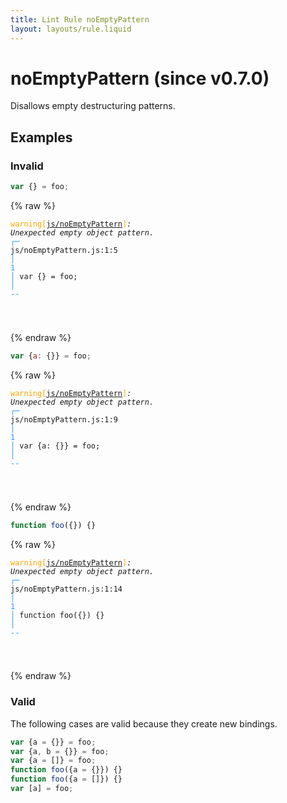 ```yaml
---
title: Lint Rule noEmptyPattern
layout: layouts/rule.liquid
---
```


# noEmptyPattern (since v0.7.0)

Disallows empty destructuring patterns.

## Examples

### Invalid

```jsx
var {} = foo;
```

{% raw %}<pre class="language-text"><code class="language-text"><span style="color: Orange;">warning</span><span style="color: Orange;">[</span><span style="color: Orange;"><a href="https://rome.tools/docs/lint/rules/noEmptyPattern/">js/noEmptyPattern</a></span><span style="color: Orange;">]</span><em>: </em><em>Unexpected empty object pattern.</em>
  <span style="color: rgb(38, 148, 255);">┌</span><span style="color: rgb(38, 148, 255);">─</span> js/noEmptyPattern.js:1:5
  <span style="color: rgb(38, 148, 255);">│</span>
<span style="color: rgb(38, 148, 255);">1</span> <span style="color: rgb(38, 148, 255);">│</span> var {} = foo;
  <span style="color: rgb(38, 148, 255);">│</span>     <span style="color: rgb(38, 148, 255);">-</span><span style="color: rgb(38, 148, 255);">-</span>

</code></pre>{% endraw %}

```jsx
var {a: {}} = foo;
```

{% raw %}<pre class="language-text"><code class="language-text"><span style="color: Orange;">warning</span><span style="color: Orange;">[</span><span style="color: Orange;"><a href="https://rome.tools/docs/lint/rules/noEmptyPattern/">js/noEmptyPattern</a></span><span style="color: Orange;">]</span><em>: </em><em>Unexpected empty object pattern.</em>
  <span style="color: rgb(38, 148, 255);">┌</span><span style="color: rgb(38, 148, 255);">─</span> js/noEmptyPattern.js:1:9
  <span style="color: rgb(38, 148, 255);">│</span>
<span style="color: rgb(38, 148, 255);">1</span> <span style="color: rgb(38, 148, 255);">│</span> var {a: {}} = foo;
  <span style="color: rgb(38, 148, 255);">│</span>         <span style="color: rgb(38, 148, 255);">-</span><span style="color: rgb(38, 148, 255);">-</span>

</code></pre>{% endraw %}

```jsx
function foo({}) {}
```

{% raw %}<pre class="language-text"><code class="language-text"><span style="color: Orange;">warning</span><span style="color: Orange;">[</span><span style="color: Orange;"><a href="https://rome.tools/docs/lint/rules/noEmptyPattern/">js/noEmptyPattern</a></span><span style="color: Orange;">]</span><em>: </em><em>Unexpected empty object pattern.</em>
  <span style="color: rgb(38, 148, 255);">┌</span><span style="color: rgb(38, 148, 255);">─</span> js/noEmptyPattern.js:1:14
  <span style="color: rgb(38, 148, 255);">│</span>
<span style="color: rgb(38, 148, 255);">1</span> <span style="color: rgb(38, 148, 255);">│</span> function foo({}) {}
  <span style="color: rgb(38, 148, 255);">│</span>              <span style="color: rgb(38, 148, 255);">-</span><span style="color: rgb(38, 148, 255);">-</span>

</code></pre>{% endraw %}

### Valid

The following cases are valid because they create new bindings.

```jsx
var {a = {}} = foo;
var {a, b = {}} = foo;
var {a = []} = foo;
function foo({a = {}}) {}
function foo({a = []}) {}
var [a] = foo;
```

